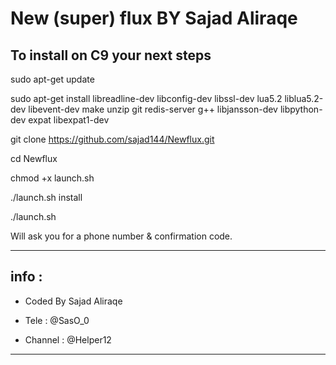 New (super) flux BY Sajad Aliraqe
============

To install on C9 your next steps
------------------------

sudo apt-get update


sudo apt-get install libreadline-dev libconfig-dev libssl-dev lua5.2 liblua5.2-dev libevent-dev make unzip git redis-server g++ libjansson-dev libpython-dev expat libexpat1-dev


git clone https://github.com/sajad144/Newflux.git


cd Newflux


chmod +x launch.sh


./launch.sh install


./launch.sh 

Will ask you for a phone number & confirmation code.

-----------
info :
-----------
- Coded By Sajad Aliraqe 

- Tele : @SasO_0

- Channel : @Helper12

-----------
